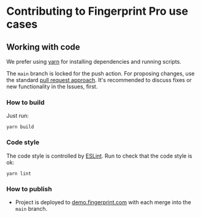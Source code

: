 # Contributing to Fingerprint Pro use cases

## Working with code

We prefer using [yarn](https://yarnpkg.com/) for installing dependencies and running scripts.

The `main` branch is locked for the push action. For proposing changes, use the standard [pull request approach](https://docs.github.com/en/pull-requests/collaborating-with-pull-requests/proposing-changes-to-your-work-with-pull-requests/creating-a-pull-request). It's recommended to discuss fixes or new functionality in the Issues, first.

### How to build

Just run:

```shell
yarn build
```

### Code style

The code style is controlled by [ESLint](https://eslint.org/). Run to check that the code style is ok:

```shell
yarn lint
```

### How to publish

- Project is deployed to [demo.fingerprint.com](https://demo.fingerprint.com) with each merge into the `main` branch.
